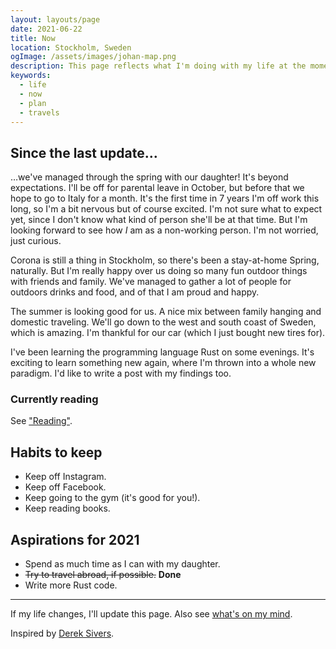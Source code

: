 ```yaml
---
layout: layouts/page
date: 2021-06-22
title: Now
location: Stockholm, Sweden
ogImage: /assets/images/johan-map.png
description: This page reflects what I'm doing with my life at the moment.
keywords:
  - life
  - now
  - plan
  - travels
---
```


## Since the last update…

…we've managed through the spring with our daughter! It's beyond expectations. I'll be off for parental leave in October, but before that we hope to go to Italy for a month. It's the first time in 7 years I'm off work this long, so I'm a bit nervous but of course excited. I'm not sure what to expect yet, since I don't know what kind of person she'll be at that time. But I'm looking forward to see how _I_ am as a non-working person. I'm not worried, just curious.

Corona is still a thing in Stockholm, so there's been a stay-at-home Spring, naturally. But I'm really happy over us doing so many fun outdoor things with friends and family. We've managed to gather a lot of people for outdoors drinks and food, and of that I am proud and happy.

The summer is looking good for us. A nice mix between family hanging and domestic traveling. We'll go down to the west and south coast of Sweden, which is amazing. I'm thankful for our car (which I just bought new tires for).

I've been learning the programming language Rust on some evenings. It's exciting to learn something new again, where I'm thrown into a whole new paradigm. I'd like to write a post with my findings too.

### Currently reading

See ["Reading"](/reading).

## Habits to keep

- Keep off Instagram.
- Keep off Facebook.
- Keep going to the gym (it's good for you!).
- Keep reading books.

## Aspirations for 2021

- Spend as much time as I can with my daughter.
- ~~Try to travel abroad, if possible.~~ **Done**
- Write more Rust code.

---

If my life changes, I'll update this page. Also see [what's on my mind](/mind).

Inspired by [Derek Sivers](https://sivers.org/now).

